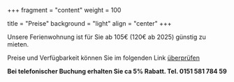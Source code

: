 +++
fragment = "content"
weight = 100

title = "Preise"
background = "light"
align = "center"
+++

Unsere Ferienwohnung ist für Sie ab 105€ (120€ ab 2025) günstig zu mieten. 

Preise und Verfügbarkeit können Sie im folgenden Link
[überprüfen](https://www.sauerland.com/sauerland/d/45076295)

__Bei telefonischer Buchung erhalten Sie ca 5% Rabatt. Tel. 0151 581 784 59__
